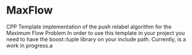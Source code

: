 MaxFlow
=======

CPP Template implementation of the push relabel algorithm for the Maximum Flow Problem
In order to use this template in your project you need to have the boost::tuple library
on your include path. Currently, is a work in progress.a
